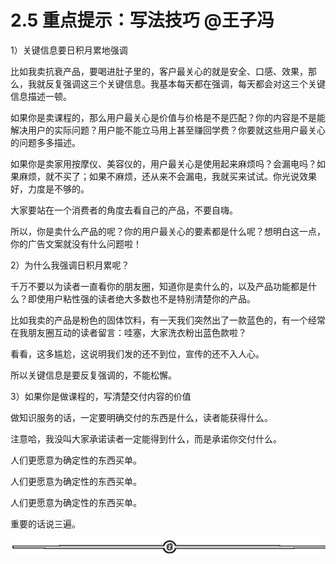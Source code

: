 # 2.5 重点提示：写法技巧 @王子冯

1）关键信息要日积月累地强调

比如我卖抗衰产品，要喝进肚子里的，客户最关心的就是安全、口感、效果，那么，我就反复强调这三个关键信息。我基本每天都在强调，每天都会对这三个关键信息描述一顿。

如果你是卖课程的，那么用户最关心是价值与价格是不是匹配？你的内容是不是能解决用户的实际问题？用户能不能立马用上甚至赚回学费？你要就这些用户最关心的问题多多描述。

如果你是卖家用按摩仪、美容仪的，用户最关心是使用起来麻烦吗？会漏电吗？如果麻烦，就不买了；如果不麻烦，还从来不会漏电，我就买来试试。你光说效果好，力度是不够的。

大家要站在一个消费者的角度去看自己的产品，不要自嗨。

所以，你是卖什么产品的呢？你的用户最关心的要素都是什么呢？想明白这一点，你的广告文案就没有什么问题啦！

2）为什么我强调日积月累呢？

千万不要以为读者一直看你的朋友圈，知道你是卖什么的，以及产品功能都是什么？即使用户粘性强的读者绝大多数也不是特别清楚你的产品。

比如我卖的产品是粉色的固体饮料，有一天我们突然出了一款蓝色的，有一个经常在我朋友圈互动的读者留言：哇塞，大家洗衣粉出蓝色款啦？

看看，这多尴尬，这说明我们发的还不到位，宣传的还不入人心。

所以关键信息是要反复强调的，不能松懈。

3）如果你是做课程的，写清楚交付内容的价值

做知识服务的话，一定要明确交付的东西是什么，读者能获得什么。

注意哈，我没叫大家承诺读者一定能得到什么，而是承诺你交付什么。

人们更愿意为确定性的东西买单。

人们更愿意为确定性的东西买单。

人们更愿意为确定性的东西买单。

重要的话说三遍。

![](img/2353e49c541c9280d72f015ad0b89ff5.png)